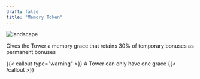 ```yaml
---
draft: false
title: "Memory Token"
---
```


![landscape](/images/relics/spr_relic_27.png)


Gives the Tower a memory grace that retains 30% of temporary bonuses as permanent bonuses 

{{< callout type="warning" >}}
A Tower can only have one grace
{{< /callout >}}

